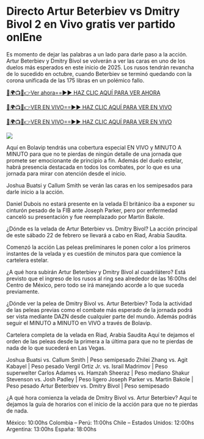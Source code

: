 # Directo Artur Beterbiev vs Dmitry Bivol 2 en Vivo gratis ver partido onlEne #

Es momento de dejar las palabras a un lado para darle paso a la acción. Artur Beterbiev y Dmitry Bivol se volverán a ver las caras en uno de los duelos más esperados en este inicio de 2025. Los rusos tendrán revancha de lo sucedido en octubre, cuando Beterbiev se terminó quedando con la corona unificada de las 175 libras en un polémico fallo.

[🔴🌍📺📱👉Ver ahora==►► HAZ CLIC AQUÍ PARA VER AHORA](https://t.co/ek0bR5EwtU)

[🔴🌍📺📱👉VER EN VIVO==►► HAZ CLIC AQUÍ PARA VER EN VIVO](https://t.co/ek0bR5EwtU)

[🔴🌍📺📱👉VER EN VIVO==►► HAZ CLIC AQUÍ PARA VER EN VIVO](https://t.co/ek0bR5EwtU)

<a href="https://t.co/ek0bR5EwtU" rel="nofollow" data-target="animated-image.originalLink"><img src="https://camo.githubusercontent.com/1be82823e85778f8a57db5ea2a2e46822e8721e5be32dc31a466a7df3bb16d49/68747470733a2f2f636c6173736963616c7363686f6f6c6f6662616c6c65746c692e636f6d2f6e686b2f72676273727465672e676966" data-canonical-src="https://classicalschoolofballetli.com/nhk/rgbsrteg.gif" style="max-width: 100%; display: inline-block;" data-target="animated-image.originalImage"></a>

Aquí en Bolavip tendrás una cobertura especial EN VIVO y MINUTO A MINUTO para que no te pierdas de ningún detalle de una jornada que promete ser emocionante de principio a fin. Además del duelo estelar, habrá presencia destacada en todos los combates, por lo que es una jornada para mirar con atención desde el inicio.

Joshua Buatsi y Callum Smith se verán las caras en los semipesados para darle inicio a la acción.

Daniel Dubois no estará presente en la velada
El británico iba a exponer su cinturón pesado de la FIB ante Joseph Parker, pero por enfermedad canceló su presentación y fue reemplazado por Martin Bakole.

¿Dónde es la velada de Artur Beterbiev vs. Dmitry Bivol?
La acción principal de este sábado 22 de febrero se llevará a cabo en Riad, Arabia Saudita.

Comenzó la acción
Las peleas preliminares le ponen color a los primeros instantes de la velada y es cuestión de minutos para que comience la cartelera estelar.

¿A qué hora subirán Artur Beterbiev y Dmitry Bivol al cuadrilátero?
Está previsto que el ingreso de los rusos al ring sea alrededor de las 16:00hs del Centro de México, pero todo se irá manejando acorde a lo que suceda previamente.

¿Dónde ver la pelea de Dmitry Bivol vs. Artur Beterbiev?
Toda la actividad de las peleas previas como el combate más esperado de la jornada podrá ser vista mediante DAZN desde cualquier parte del mundo. Además podrás seguir el MINUTO a MINUTO en VIVO a través de Bolavip.

Cartelera completa de la velada en Riad, Arabia Saudita
Aquí te dejamos el orden de las peleas desde la primera a la última para que no te pierdas de nada de lo que sucederá en Las Vegas.

Joshua Buatsi vs. Callum Smith | Peso semipesado
Zhilei Zhang vs. Agit Kabayel | Peso pesado
Vergil Ortiz Jr. vs. Israil Madrimov | Peso superwelter
Carlos Adames vs. Hamzah Sheeraz | Peso mediano
Shakur Stevenson vs. Josh Padley | Peso ligero
Joseph Parker vs. Martin Bakole | Peso pesado
Artur Beterbiev vs. Dmitry Bivol | Peso semipesado

¿A qué hora comienza la velada de Dmitry Bivol vs. Artur Beterbiev?
Aquí te dejamos la guía de horarios con el inicio de la acción para que no te pierdas de nada.

México: 10:00hs
Colombia – Perú: 11:00hs
Chile – Estados Unidos: 12:00hs
Argentina: 13:00hs
España: 18:00hs
